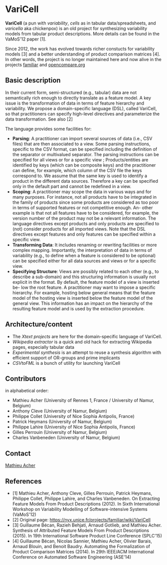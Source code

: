 # VariCell

**VariCell** (a pun with *variability*, *cells* as in tabular data/spreadsheets, and *varicella* aka chickenpox) is an old project for synthesizing variability models from tabular product descriptions. 
More details can be found in the VaMoS'12 paper [1].

Since 2012, the work has evolved towards richer constucts for variability models [3] and a better understanding of product comparison matrices [4]. 
In other words, the project is no longer maintained here and now alive in the projects [familiar](http://familiar-project.github.com) and [opencompare.org](http://opencompare.org)

## Basic description

In their current form, semi-structured (e.g., tabular) data are not semantically rich enough to directly translate as a feature model. A key issue is the transformation of data in terms of feature hierarchy and variability. We propose a domain-specific language (DSL), called VariCell, so that practitioners can specify high-level directives and parameterize the data transformation.
See also [2] 

The language provides some facilities for:

  * **Parsing**: A practitioner can import several sources of data (i.e., CSV files) that are then associated to a view. Some parsing instructions, specific to the CSV format, can be specified including the definition of the separator or multivalued separator. The parsing instructions can be specified for all views or for a specific view ; Products/entities are identified by keys (which can be composite keys) and the practitioner can define, for example, which column of the CSV file the keys correspond to. We assume that the same key is used to identify a product in the different data sources. Therefore a key can be specified only in the default part and cannot be redefined in a view.
  * **Scoping**: A practitioner may scope the data in various ways and for many purposes. For instance, not all products have to be integrated in the family of products since some products are considered as too poor in terms of supported features or not competitive enough. An- other example is that not all features have to be considered, for example, the version number of the product may not be a relevant information. The language directives except products and only products are specified to (not) consider products for all imported views. Note that the DSL directives except features and only features can be specified within a specific view.
  * **Transforming Data**: It includes renaming or rewriting facilities or more complex mapping. Importantly, the interpretation of data in terms of variability (e.g., to define when a feature is considered to be optional) can be specified either for all data sources and views or for a specific view.
  * **Specifying Structure**: Views are possibly related to each other (e.g., to describe a sub-domain) and this structuring information is usually not explicit in the format. By default, the feature model of a view is inserted be- low the root feature. A practitioner may want to impose a specific hierarchy. For example, hosting below general means that the feature model of the hosting view is inserted below the feature model of the general view. This information has an impact on the hierarchy of the resulting feature model and is used by the extraction procedure.

## Architecture/content 

  * The *Xtext projects* are here for the domain-specific language of VariCell. 
  * *Wikipedia extractor* is a quick and old hack for extracting Wikipedia pages, especially tabular data
  * *Experimental synthesis* is an attempt to reuse a synthesis algorithm with efficient support of OR-groups and prime implicants
  * *CSVtoFML* is a bunch of utility for launching VariCell 



## Contributors

in alphabetical order:

  * Mathieu Acher (University of Rennes 1, France / University of Namur, Belgium)
  * Anthony Cleve (University of Namur, Belgium)
  * Philippe Collet (University of Nice Sophia Antipolis, France)
  * Patrick Heymans (University of Namur, Belgium)
  * Philippe Lahire (University of Nice Sophia Antipolis, France)
  * Gilles Perrouin (University of Namur, Belgium)
  * Charles Vanbeneden (University of Namur, Belgium)

## Contact

[Mathieu Acher](http://www.mathieuacher.com)

## References 

 * [1] Mathieu Acher, Anthony Cleve, Gilles Perrouin, Patrick Heymans, Philippe Collet, Philippe Lahire, and Charles Vanbeneden. On Extracting Feature Models From Product Descriptions (2012). In Sixth International Workshop on Variability Modelling of Software-intensive Systems (VaMoS'12)
 * [2] Original page: https://nyx.unice.fr/projects/familiar/wiki/VariCell
 * [3] Guillaume Bécan, Razieh Behjati, Arnaud Gotlieb, and Mathieu Acher. Synthesis of Attributed Feature Models From Product Descriptions (2015). In 19th International Software Product Line Conference (SPLC'15)
 * [4] Guillaume Bécan, Nicolas Sannier, Mathieu Acher, Olivier Barais, Arnaud Blouin, and Benoit Baudry. Automating the Formalization of Product Comparison Matrices (2014). In 29th IEEE/ACM International Conference on Automated Software Engineering (ASE'14)

